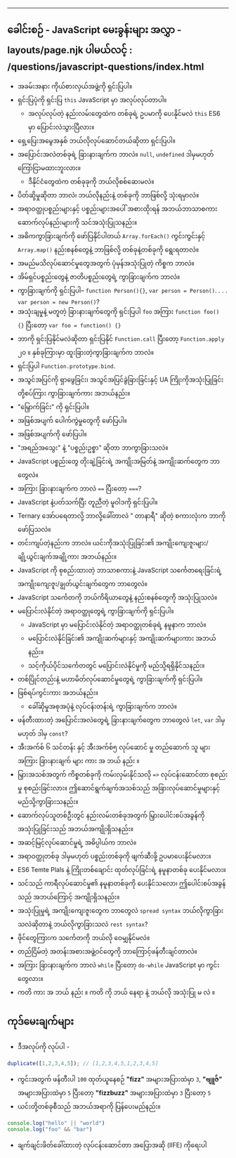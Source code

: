 ***

## ခေါင်းစဉ် - JavaScript မေးခွန်းများ&#xA;အလွှာ - layouts/page.njk&#xA;ပါမယ်လင့် : /questions/javascript-questions/index.html

*   အခမ်းအနား ကိုယ်စားလှယ်အဖွဲ့ကို ရှင်းပြပါ။
*   ရှင်းပြပုံကို ရှင်းပြ `this` JavaScript မှာ အလုပ်လုပ်တာပါ။
    *   အလုပ်လုပ်တဲ့ နည်းလမ်းတွေထဲက တစ်ခုရဲ့ ဥပမာကို ပေးနိုင်မလဲ `this` ES6 မှာ ပြောင်းလဲသွားပြီလား။
*   ရှေ့ပြေးအမွေအနှစ် ဘယ်လိုလုပ်ဆောင်တယ်ဆိုတာ ရှင်းပြပါ။
*   အပြောင်းအလဲတစ်ခုရဲ့ ခြားနားချက်က ဘာလဲ။ `null`, `undefined` ဒါမှမဟုတ် ကြော်ငြာမထားဘူးလား။
    *   ဒီနိုင်ငံတွေထဲက တစ်ခုခုကို ဘယ်လိုစစ်ဆေးမလဲ။
*   ပိတ်ဆို့မှုဆိုတာ ဘာလဲ၊ ဘယ်လိုနည်းနဲ့ တစ်ခုကို ဘာဖြစ်လို့ သုံးရမှာလဲ။
*   အရာဝတ္ထုပစ္စည်းများနှင့် ပစ္စည်းများအပေါ် အစားထိုးရန် အဘယ်ဘာသာစကားဆောက်လုပ်နည်းများကို သင်အသုံးပြုသနည်း။
*   အဓိကကွာခြားချက်ကို ဖော်ပြနိုင်ပါတယ် `Array.forEach()` ကွင်းကွင်းနှင့် `Array.map()` နည်းစနစ်တွေနဲ့ ဘာဖြစ်လို့ တစ်ခုနဲ့တစ်ခုကို ရွေးရတာလဲ။
*   အမည်မသိလုပ်ဆောင်မှုတွေအတွက် ပုံမှန်အသုံးပြုတဲ့ ကိစ္စက ဘာလဲ။
*   အိမ်ရှင်ပစ္စည်းတွေနဲ့ ဇာတိပစ္စည်းတွေရဲ့ ကွာခြားချက်က ဘာလဲ။
*   ကွာခြားချက်ကို ရှင်းပြပါ– `function Person(){}`, `var person = Person()`. . . . `var person = new Person()`?
*   အသုံးချမှုနဲ့ မတူတဲ့ ခြားနားချက်တွေကို ရှင်းပြပါ `foo` အကြား `function foo() {}` ပြီးတော့ `var foo = function() {}`
*   ဘာကို ရှင်းပြနိုင်မလဲဆိုတာ ရှင်းပြနိုင် `Function.call` ပြီးတော့ `Function.apply` ၂၀ ။ နှစ်ခုကြားမှာ ထူးခြားတဲ့ကွာခြားချက်က ဘာလဲ။
*   ရှင်းပြပါ `Function.prototype.bind`.
*   အသွင်အပြင်ကို ရှာဖွေခြင်း၊ အသွင်အပြင်ခွဲခြားခြင်းနှင့် UA ကြိုးကိုအသုံးပြုခြင်းတို့စပ်ကြား ကွာခြားချက်ကား အဘယ်နည်း။
*   "မြှောက်ခြင်း" ကို ရှင်းပြပါ။
*   အဖြစ်အပျက် ပေါက်ကွဲမှုတွေကို ဖော်ပြပါ။
*   အဖြစ်အပျက်ကို ဖော်ပြပါ။
*   "အရည်အသွေး" နဲ့ "ပစ္စည်းဥစ္စာ" ဆိုတာ ဘာကွာခြားသလဲ။
*   JavaScript ပစ္စည်းတွေ တိုးချဲ့ခြင်းရဲ့ အကျိုးအမြတ်နဲ့ အကျိုးဆက်တွေက ဘာတွေလဲ။
*   အကြား ခြားနားချက်က ဘာလဲ `==` ပြီးတော့ `===`?
*   JavaScript နဲ့ပတ်သက်ပြီး တူညီတဲ့ မူဝါဒကို ရှင်းပြပါ။
*   Ternary အော်ပရေတာလို့ ဘာလို့ခေါ်တာလဲ " တာနာရီ" ဆိုတဲ့ စကားလုံးက ဘာကိုဖော်ပြသလဲ။
*   တင်းကျပ်တဲ့နည်းက ဘာလဲ။ ယင်းကိုအသုံးပြုခြင်း၏ အကျိုးကျေးဇူးများ/ချို့ယွင်းချက်အချို့ကား အဘယ်နည်း။
*   JavaScript ကို စုစည်းထားတဲ့ ဘာသာစကားနဲ့ JavaScript သင်္ကေတရေးခြင်းရဲ့ အကျိုးကျေးဇူး/ချွတ်ယွင်းချက်တွေက ဘာတွေလဲ။
*   JavaScript သင်္ကေတကို ဘယ်ကိရိယာတွေနဲ့ နည်းစနစ်တွေကို အသုံးပြုသလဲ။
*   မပြောင်းလဲနိုင်တဲ့ အရာဝတ္ထုတွေရဲ့ ကွာခြားချက်ကို ရှင်းပြပါ။
    *   JavaScript မှာ မပြောင်းလဲနိုင်တဲ့ အရာဝတ္ထုတစ်ခုရဲ့ နမူနာက ဘာလဲ။
    *   မပြောင်းလဲနိုင်ခြင်း၏ အကျိုးဆက်များနှင့် အကျိုးဆက်များကား အဘယ်နည်း။
    *   သင့်ကိုယ်ပိုင်သင်္ကေတတွင် မပြောင်းလဲနိုင်မှုကို မည်သို့ရရှိနိုင်သနည်း။
*   တစ်ပြိုင်တည်းနဲ့ မဟာမိတ်လုပ်ဆောင်မှုတွေရဲ့ ကွာခြားချက်ကို ရှင်းပြပါ။
*   ဖြစ်ရပ်ကွင်းကား အဘယ်နည်း။
    *   ခေါ်ဆိုမှုအစုအပုံနဲ့ လုပ်ငန်းတန်းရဲ့ ကွာခြားချက်က ဘာလဲ။
*   ဖန်တီးထားတဲ့ အပြောင်းအလဲတွေရဲ့ ခြားနားချက်တွေက ဘာတွေလဲ `let`, `var` ဒါမှမဟုတ် ဒါမှ `const`?
*   အီးအက်စ် ၆ သင်တန်း နှင့် အီးအက်စ်၅ လုပ်ဆောင် မှု တည်ဆောက် သူ များ အကြား ခြားနားချက် များ ကား အ ဘယ် နည်း ။
*   မြှားအသစ်အတွက် ကိစ္စတစ်ခုကို ကမ်းလှမ်းနိုင်သလို `=>` လုပ်ငန်းဆောင်တာ စုစည်းမှု စုစည်းခြင်းလား။ ဤဆောင်ရွက်ချက်အသစ်သည် အခြားလုပ်ဆောင်မှုများနှင့် မည်သို့ကွာခြားသနည်း။
*   ဆောက်လုပ်သူတစ်ဦးတွင် နည်းလမ်းတစ်ခုအတွက် မြှားပေါင်းစပ်အခွန်ကို အသုံးပြုခြင်းသည် အဘယ်အကျိုးရှိသနည်း။
*   အဆင့်မြင့်လုပ်ဆောင်မှုရဲ့ အဓိပ္ပါယ်က ဘာလဲ။
*   အရာဝတ္ထုတစ်ခု ဒါမှမဟုတ် ပစ္စည်းတစ်ခုကို ဖျက်ဆီးဖို့ ဥပမာပေးနိုင်မလား။
*   ES6 Temte Plals နဲ့ ကြိုးတစ်ချောင်း ထုတ်လုပ်ခြင်းရဲ့ နမူနာတစ်ခု ပေးနိုင်မလား။
*   သင်သည် ကာရီလုပ်ဆောင်မှု၏ နမူနာတစ်ခုကို ပေးနိုင်သလော၊ ဤပေါင်းစပ်အခွန်သည် အဘယ်ကြောင့် အကျိုးရှိသနည်း။
*   အသုံးပြုမှုရဲ့ အကျိုးကျေးဇူးတွေက ဘာတွေလဲ `spread syntax` ဘယ်လိုကွာခြားသလဲဆိုတာနဲ့ ဘယ်လိုကွာခြားသလဲ `rest syntax`?
*   ဖိုင်တွေကြားက သင်္ကေတကို ဘယ်လို ဝေမျှနိုင်မလဲ။
*   တည်ငြိမ်တဲ့ အတန်းအစားအဖွဲ့ဝင်တွေကို ဘာကြောင့်ဖန်တီးချင်တာလဲ။
*   အကြား ခြားနားချက်က ဘာလဲ `while` ပြီးတော့ `do-while` JavaScript မှာ ကွင်းတွေလား။
*   ကတိ ကား အ ဘယ် နည်း ။ ကတိ ကို ဘယ် နေရာ နဲ့ ဘယ်လို အသုံးပြု မ လဲ ။

## ကုဒ်မေးချက်များ

*   ဒီအလုပ်ကို လုပ်ပါ -

```javascript
duplicate([1,2,3,4,5]); // [1,2,3,4,5,1,2,3,4,5]
```

*   ကွင်းအတွက် ဖန်တီးပါ `100` ထုတ်ယူနေစဉ် **"fizz"** အများအပြားထဲမှာ `3`, **"ဗျူဇ်"** အများအပြားထဲမှာ `5` ပြီးတော့ **"fizzbuzz"** အများအပြားထဲမှာ `3` ပြီးတော့ `5`
*   ယင်းတို့တစ်ခုစီသည် အဘယ်အရာကို ပြန်ပေးမည်နည်း။

```javascript
console.log("hello" || "world")
console.log("foo" && "bar")
```

*   ချက်ချင်းဖိတ်ခေါ်ထားတဲ့ လုပ်ငန်းဆောင်တာ အပြောအဆို (IIFE) ကိုရေးပါ
